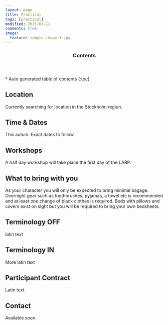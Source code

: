 ```yaml
---
layout: page
title: Practical
tags: [practical]
modified: 2015-01-11
comments: true
image:
  feature: sample-image-1.jpg
---
```


<section id="table-of-contents" class="toc">
  <header>
    <h3>Contents</h3>
  </header>
<div id="drawer" markdown="1">
*  Auto generated table of contents
{:toc}
</div>
</section><!-- /#table-of-contents -->

## Location

Currently searching for location in the Stockholm region.

## Time & Dates

This autum. Exact dates to follow.

## Workshops

A half day workshop will take place the first day of the LARP.

## What to bring with you

As your character you will only be expected to bring minimal bagage. Overnight gear such as toothbrushes, pyjamas, a towel etc is recommended and at least one change of black clothes is required. Beds with pillows and covers exist on sight but you will be required to bring your own bedsheets.

## Terminology OFF

latin text

## Terminology IN

More latin text

## Participant Contract

Latin text

## Contact

Available soon.

